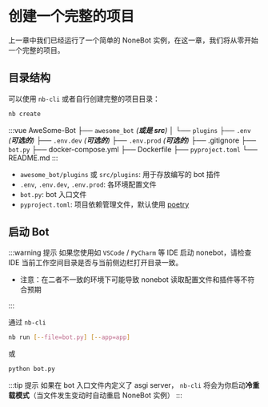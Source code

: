 # 创建一个完整的项目

上一章中我们已经运行了一个简单的 NoneBot 实例，在这一章，我们将从零开始一个完整的项目。

## 目录结构

可以使用 `nb-cli` 或者自行创建完整的项目目录：

```bash
nb create
```

<!-- prettier-ignore-start -->
:::vue
AweSome-Bot
├── `awesome_bot` _(**或是 src**)_
│   └── `plugins`
├── `.env` _(**可选的**)_
├── `.env.dev` _(**可选的**)_
├── `.env.prod` _(**可选的**)_
├── .gitignore
├── `bot.py`
├── docker-compose.yml
├── Dockerfile
├── `pyproject.toml`
└── README.md
:::
<!-- prettier-ignore-end -->

- `awesome_bot/plugins` 或 `src/plugins`: 用于存放编写的 bot 插件
- `.env`, `.env.dev`, `.env.prod`: 各环境配置文件
- `bot.py`: bot 入口文件
- `pyproject.toml`: 项目依赖管理文件，默认使用 [poetry](https://python-poetry.org/)

## 启动 Bot

:::warning 提示
如果您使用如 `VSCode` / `PyCharm` 等 IDE 启动 nonebot，请检查 IDE 当前工作空间目录是否与当前侧边栏打开目录一致。

- 注意：在二者不一致的环境下可能导致 nonebot 读取配置文件和插件等不符合预期

:::

通过 `nb-cli`

```bash
nb run [--file=bot.py] [--app=app]
```

或

```bash
python bot.py
```

:::tip 提示
如果在 bot 入口文件内定义了 asgi server， `nb-cli` 将会为你启动**冷重载模式**（当文件发生变动时自动重启 NoneBot 实例）
:::
